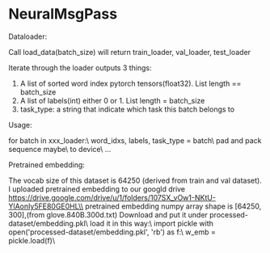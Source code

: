 # NeuralMsgPass

Dataloader:

Call load_data(batch_size) will return train_loader, val_loader, test_loader

Iterate through the loader outputs 3 things:
1. A list of sorted word index pytorch tensors(float32). List length == batch_size
2. A list of labels(int) either 0 or 1. List length = batch_size
3. task_type: a string that indicate which task this batch belongs to

Usage:

for batch in xxx_loader:\\
	word_idxs, labels, task_type = batch\\
	pad and pack sequence maybe\\
	to device\\
	...

Pretrained embedding:

The vocab size of this dataset is 64250 (derived from train and val dataset). I uploaded pretrained embedding to our googld drive https://drive.google.com/drive/u/1/folders/107SX_vOw1-NKtU-YlAonIy5FE80GE0HL\\
pretrained embedding numpy array shape is [64250, 300],(from glove.840B.300d.txt) Download and put it under processed-dataset/embedding.pkl\\
load it in this way:\\
import pickle
with open('processed-dataset/embedding.pkl', 'rb') as f:\\
    w_emb = pickle.load(f)\\

